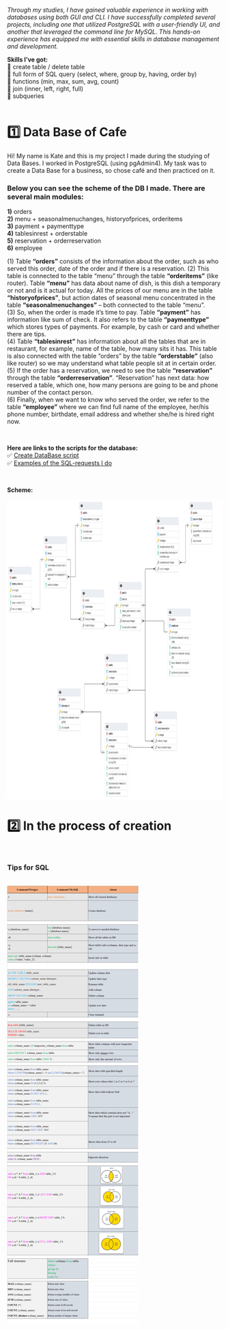 <p><i>Through my studies, I have gained valuable experience in working with databases using both GUI and CLI. I have successfully completed several projects, including one that utilized PostgreSQL with a user-friendly UI, and another that leveraged the command line for MySQL. This hands-on experience has equipped me with essential skills in database management and development.  </i></p>

**Skills I’ve got:**
<br>🔹	create table / delete table
<br>🔹 	full form of SQL query (select, where, group by, having, order by)
<br>🔹 functions (min, max, sum, avg, count)
<br>🔹 	join (inner, left, right, full)
<br>🔹 	subqueries
<br>
<br>

# 1️⃣ Data Base of Cafe
Hi! My name is Kate and this is my project I made during the studying of Data Bases. I worked in PostgreSQL (using pgAdmin4).
My task was to create a Data Base for a business, so chose café and then practiced on it.

### Below you can see the scheme of the DB I made. There are several main modules:
**1)**	orders
<br>**2)**	menu + seasonalmenuchanges, historyofprices, orderitems
<br>**3)**	payment + paymenttype
<br>**4)**	tablesinrest + orderstable
<br>**5)**	reservation + orderreservation
<br>**6)**	employee


(1) Table **“orders”** consists of the information about the order, such as who served this order, date of the order and if there is a reservation. (2) This table is connected to the table “menu” through the table **“orderitems”** (like router). Table **“menu”** has data about name of dish, is this dish a temporary or not and is it actual for today. All the prices of our menu are in the table **“historyofprices”**, but action dates of seasonal menu concentrated in the table **“seasonalmenuchanges”** – both connected to the table “menu”. 
<br>(3) So, when the order is made it’s time to pay. Table **“payment”** has information like sum of check. It also refers to the table **“paymenttype”** which stores types of payments. For example, by cash or card and whether there are tips.
<br>(4) Table **“tablesinrest”** has information about all the tables that are in restaurant, for example, name of the table, how many sits it has. This table is also connected with the table “orders” by the table **“orderstable”** (also like router) so we may understand what table people sit at in certain order.
<br>(5) If the order has a reservation, we need to see the table **“reservation”** through the table **“orderreservation”**. “Reservation” has next data: how reserved a table, which one, how many persons are going to be and phone number of the contact person.
<br>(6) Finally, when we want to know who served the order, we refer to the table **“employee”** where we can find full name of the employee, her/his phone number, birthdate, email address and whether she/he is hired right now.

<br>

**Here are links to the scripts for the database:**
<br>✅ [Create DataBase script](DataBase_Cafe_Create.sql)
<br>✅ [Examples of the SQL-requests I do](Scrips.txt)

<br>

**Scheme:**
<div align="center"><img height="700" src="Tables.pgerd.png"  /></div> 

# 2️⃣ In the process of creation
<br>

### Tips for SQL

<br>
<img src="Tips_for_SQL.png" alt="Tip's for SQL" style="width:auto">

